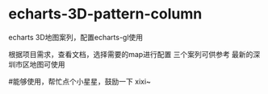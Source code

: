 # echarts-3D-pattern-column
echarts 3D地图案列，配置echarts-gl使用


根据项目需求，查看文档，选择需要的map进行配置
三个案列可供参考
最新的深圳市区地图可使用

#能够使用，帮忙点个小星星，鼓励一下 xixi~
